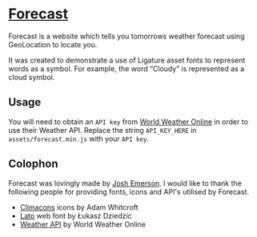 # [Forecast](http://forecast.is)
Forecast is a website which tells you tomorrows weather forecast using GeoLocation to locate you.

It was created to demonstrate a use of Ligature asset fonts to represent words as a symbol. For example, the word “Cloudy” is represented as a cloud symbol.

## Usage
You will need to obtain an `API key` from [World Weather Online](http://www.worldweatheronline.com/register.aspx) in order to use their Weather API. Replace the string `API_KEY_HERE` in `assets/forecast.min.js` with your `API key`.

## Colophon
Forecast was lovingly made by [Josh Emerson](http://joshemerson.co.uk). I would like to thank the following people for providing fonts, icons and API's utilised by Forecast.

* [Climacons](http://adamwhitcroft.com/climacons/) icons by Adam&nbsp;Whitcroft
* [Lato](http://www.google.com/webfonts/specimen/Lato) web font by Łukasz Dziedzic
* [Weather API](http://www.worldweatheronline.com/free-weather-feed.aspx) by World Weather Online